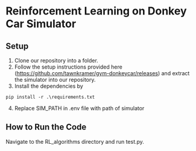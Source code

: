 # Reinforcement Learning on Donkey Car Simulator

## Setup

1. Clone our repository into a folder. 
2. Follow the setup instructions provided here (https://github.com/tawnkramer/gym-donkeycar/releases) and extract the simulator into our repository. 
3. Install the dependencies by
```
pip install -r .\requirements.txt
```
4. Replace SIM_PATH in .env file with path of simulator

## How to Run the Code
Navigate to the RL_algorithms directory and run test.py.